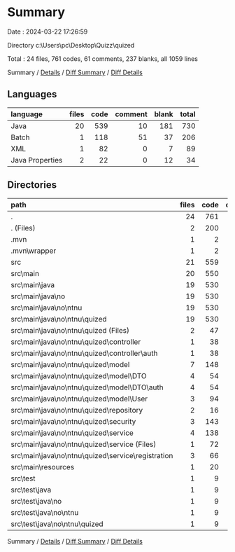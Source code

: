 # Summary

Date : 2024-03-22 17:26:59

Directory c:\\Users\\pc\\Desktop\\Quizz\\quized

Total : 24 files,  761 codes, 61 comments, 237 blanks, all 1059 lines

Summary / [Details](details.md) / [Diff Summary](diff.md) / [Diff Details](diff-details.md)

## Languages
| language | files | code | comment | blank | total |
| :--- | ---: | ---: | ---: | ---: | ---: |
| Java | 20 | 539 | 10 | 181 | 730 |
| Batch | 1 | 118 | 51 | 37 | 206 |
| XML | 1 | 82 | 0 | 7 | 89 |
| Java Properties | 2 | 22 | 0 | 12 | 34 |

## Directories
| path | files | code | comment | blank | total |
| :--- | ---: | ---: | ---: | ---: | ---: |
| . | 24 | 761 | 61 | 237 | 1,059 |
| . (Files) | 2 | 200 | 51 | 44 | 295 |
| .mvn | 1 | 2 | 0 | 1 | 3 |
| .mvn\\wrapper | 1 | 2 | 0 | 1 | 3 |
| src | 21 | 559 | 10 | 192 | 761 |
| src\\main | 20 | 550 | 10 | 187 | 747 |
| src\\main\\java | 19 | 530 | 10 | 176 | 716 |
| src\\main\\java\\no | 19 | 530 | 10 | 176 | 716 |
| src\\main\\java\\no\\ntnu | 19 | 530 | 10 | 176 | 716 |
| src\\main\\java\\no\\ntnu\\quized | 19 | 530 | 10 | 176 | 716 |
| src\\main\\java\\no\\ntnu\\quized (Files) | 2 | 47 | 0 | 15 | 62 |
| src\\main\\java\\no\\ntnu\\quized\\controller | 1 | 38 | 3 | 12 | 53 |
| src\\main\\java\\no\\ntnu\\quized\\controller\\auth | 1 | 38 | 3 | 12 | 53 |
| src\\main\\java\\no\\ntnu\\quized\\model | 7 | 148 | 2 | 45 | 195 |
| src\\main\\java\\no\\ntnu\\quized\\model\\DTO | 4 | 54 | 0 | 18 | 72 |
| src\\main\\java\\no\\ntnu\\quized\\model\\DTO\\auth | 4 | 54 | 0 | 18 | 72 |
| src\\main\\java\\no\\ntnu\\quized\\model\\User | 3 | 94 | 2 | 27 | 123 |
| src\\main\\java\\no\\ntnu\\quized\\repository | 2 | 16 | 0 | 10 | 26 |
| src\\main\\java\\no\\ntnu\\quized\\security | 3 | 143 | 1 | 41 | 185 |
| src\\main\\java\\no\\ntnu\\quized\\service | 4 | 138 | 4 | 53 | 195 |
| src\\main\\java\\no\\ntnu\\quized\\service (Files) | 1 | 72 | 3 | 23 | 98 |
| src\\main\\java\\no\\ntnu\\quized\\service\\registration | 3 | 66 | 1 | 30 | 97 |
| src\\main\\resources | 1 | 20 | 0 | 11 | 31 |
| src\\test | 1 | 9 | 0 | 5 | 14 |
| src\\test\\java | 1 | 9 | 0 | 5 | 14 |
| src\\test\\java\\no | 1 | 9 | 0 | 5 | 14 |
| src\\test\\java\\no\\ntnu | 1 | 9 | 0 | 5 | 14 |
| src\\test\\java\\no\\ntnu\\quized | 1 | 9 | 0 | 5 | 14 |

Summary / [Details](details.md) / [Diff Summary](diff.md) / [Diff Details](diff-details.md)